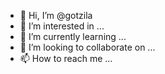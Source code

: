 - 👋 Hi, I’m @gotzila
- 👀 I’m interested in ...
- 🌱 I’m currently learning ...
- 💞️ I’m looking to collaborate on ...
- 📫 How to reach me ...

<!---
gotzila/gotzila is a ✨ special ✨ repository because its `README.md` (this file) appears on your GitHub profile.
You can click the Preview link to take a look at your changes.
--->
